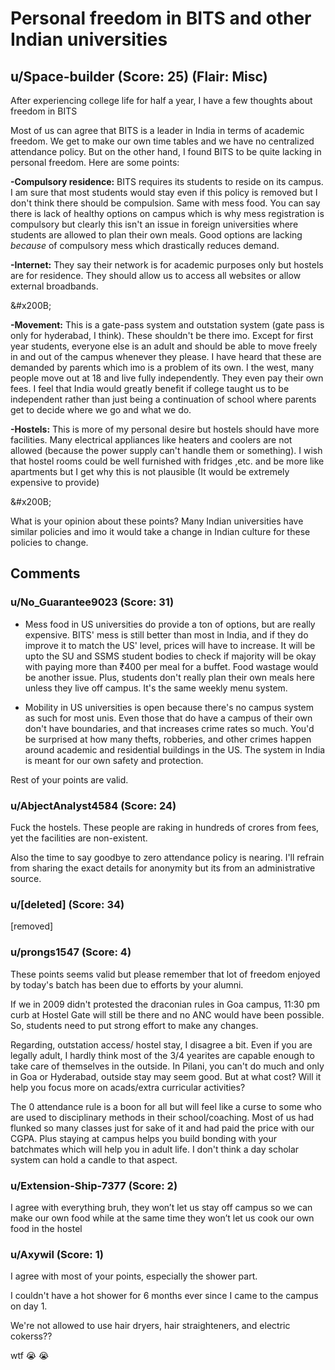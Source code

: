 # Personal freedom in BITS and other Indian universities
## u/Space-builder (Score: 25) (Flair: Misc)
After experiencing college life for half a year, I have a few thoughts about freedom in BITS

Most of us can agree that BITS is a leader in India in terms of academic freedom. We get to make our own time tables and we have no centralized attendance policy. But on the other hand, I found BITS to be quite lacking in personal freedom. Here are some points:

**-Compulsory residence:** BITS requires its students to reside on its campus. I am sure that most students would stay even if this policy is removed but I don't think there should be compulsion. Same with mess food. You can say there is lack of healthy options on campus which is why mess registration is compulsory but clearly this isn't an issue in foreign universities where students are allowed to plan their own meals. Good options are lacking *because* of compulsory mess which drastically reduces demand.

**-Internet:** They say their network is for academic purposes only but hostels are for residence. They should allow us to access all websites or allow external broadbands.

&amp;#x200B;

**-Movement:** This is a gate-pass system and outstation system (gate pass is only for hyderabad, I think). These shouldn't be there imo. Except for first year students, everyone else is an adult and should be able to move freely in and out of the campus whenever they please. I have heard that these are demanded by parents which imo is a problem of its own. I the west, many people move out at 18 and live fully independently. They even pay their own fees. I feel that India would greatly benefit if college taught us to be independent rather than just being a continuation of school where parents get to decide where we go and what we do.

**-Hostels:** This is more of my personal desire but hostels should have more facilities. Many electrical appliances like heaters and coolers are not allowed (because the power supply can't handle them or something). I wish that hostel rooms could be well furnished with fridges ,etc. and be more like apartments but I get why this is not plausible (It would be extremely expensive to provide)

&amp;#x200B;

What is your opinion about these points? Many Indian universities have similar policies and imo it would take a change in Indian culture for these policies to change.


## Comments

### u/No_Guarantee9023 (Score: 31)
- Mess food in US universities do provide a ton of options, but are really expensive. BITS' mess is still better than most in India, and if they do improve it to match the US' level, prices will have to increase. It will be upto the SU and SSMS student bodies to check if majority will be okay with paying more than ₹400 per meal for a buffet. Food wastage would be another issue. Plus, students don't really plan their own meals here unless they live off campus. It's the same weekly menu system.

- Mobility in US universities is open because there's no campus system as such for most unis. Even those that do have a campus of their own don't have boundaries, and that increases crime rates so much. You'd be surprised at how many thefts, robberies, and other crimes happen around academic and residential buildings in the US. The system in India is meant for our own safety and protection.

Rest of your points are valid.


### u/AbjectAnalyst4584 (Score: 24)
Fuck the hostels. These people are raking in hundreds of crores from fees, yet the facilities are non-existent.

Also the time to say goodbye to zero attendance policy is nearing. I'll refrain from sharing the exact details for anonymity but its from an administrative source.


### u/[deleted] (Score: 34)
[removed]


### u/prongs1547 (Score: 4)
These points seems valid but please remember that lot of freedom enjoyed by today's batch has been due to efforts by your alumni.

If we in 2009 didn't protested the draconian rules in Goa campus, 11:30 pm curb at Hostel Gate will still be there and no ANC would have been possible. So, students need to put strong effort to make any changes.

Regarding, outstation access/ hostel stay, I disagree a bit. Even if you are legally adult, I hardly think most of the 3/4 yearites are capable enough to take care of themselves in the outside. In Pilani, you can't do much and only in Goa or Hyderabad, outside stay may seem good. But at what cost? Will it help you focus more on acads/extra curricular activities? 

The 0 attendance rule is a boon for all but will feel like a curse to some who are used to disciplinary methods in their school/coaching. Most of us had flunked so many classes just for sake of it and had paid the price with our CGPA. Plus staying at campus helps you build bonding with your batchmates which will help you in adult life. I don't think a day scholar system can hold a candle to that aspect.


### u/Extension-Ship-7377 (Score: 2)
I agree with everything bruh, they won’t let us stay off campus so we can make our own food while at the same time they won’t let us cook our own food in the hostel


### u/Axywil (Score: 1)
I agree with most of your points, especially the shower part.

I couldn't have a hot shower for 6 months ever since I came to the campus on day 1.

We're not allowed to use hair dryers, hair straighteners, and electric cokerss??

wtf 😭  😭





